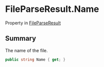 # FileParseResult.Name

Property in [FileParseResult](/docs/api/csharp/yarn.compiler.fileparseresult.md)

## Summary

<param name="name">The name of the file.</param>

```csharp
public string Name { get; }
```

